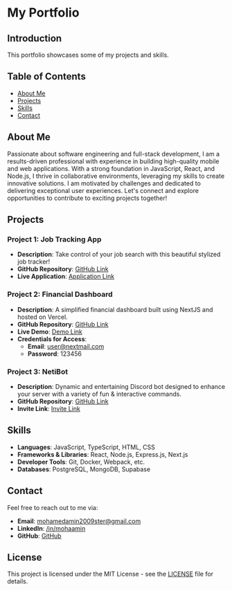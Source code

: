 # My Portfolio

## Introduction

This portfolio showcases some of my projects and skills.

## Table of Contents

- [About Me](#about-me)
- [Projects](#projects)
- [Skills](#skills)
- [Contact](#contact)

## About Me

Passionate about software engineering and full-stack development, I am a results-driven professional with experience in building high-quality mobile and web applications. With a strong foundation in JavaScript, React, and Node.js, I thrive in collaborative environments, leveraging my skills to create innovative solutions. I am motivated by challenges and dedicated to delivering exceptional user experiences. Let's connect and explore opportunities to contribute to exciting projects together!

## Projects

### Project 1: Job Tracking App

- **Description**: Take control of your job search with this beautiful stylized job tracker!
- **GitHub Repository**: [GitHub Link](https://github.com/taha-amin/job-app-v2)
- **Live Application**: [Application Link](https://applyzen.onrender.com)

### Project 2: Financial Dashboard

- **Description**: A simplified financial dashboard built using NextJS and hosted on Vercel.
- **GitHub Repository**: [GitHub Link](https://github.com/taha-amin/nextjs-dashboard)
- **Live Demo**: [Demo Link](https://nextjs-dashboard-lemon-five.vercel.app/)
- **Credentials for Access**:
  - **Email**: user@nextmail.com
  - **Password**: 123456

### Project 3: NetiBot

- **Description**: Dynamic and entertaining Discord bot designed to enhance your server with a variety of fun & interactive commands.
- **GitHub Repository**: [GitHub Link](https://github.com/NetiBot/NetiBotApp)
- **Invite Link**: [Invite Link](https://discord.com/api/oauth2/authorize?client_id=997611125887733923&permissions=8&scope=bot%20applications.commands)

## Skills

- **Languages**: JavaScript, TypeScript, HTML, CSS
- **Frameworks & Libraries**: React, Node.js, Express.js, Next.js
- **Developer Tools**: Git, Docker, Webpack, etc.
- **Databases**: PostgreSQL, MongoDB, Supabase

## Contact

Feel free to reach out to me via:

- **Email**: [mohamedamin2009ster@gmail.com](mailto:mohamedamin2009ster@gmail.com)
- **LinkedIn**: [/in/mohaamin](https://www.linkedin.com/in/mohaamin/)
- **GitHub**: [GitHub](https://github.com/taha-amin)

## License

This project is licensed under the MIT License - see the [LICENSE](LICENSE) file for details.
